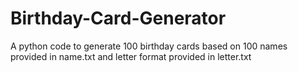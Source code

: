 # Birthday-Card-Generator
A python code to generate 100 birthday cards based on 100 names provided in name.txt and letter format provided in letter.txt
